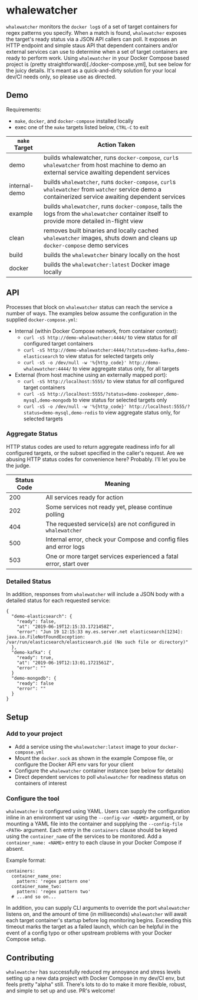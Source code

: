 # whalewatcher

`whalewatcher` monitors the `docker log`s of a set of target containers for regex patterns you specify. When a match is found, `whalewatcher` exposes the target's ready status via a JSON API callers can poll. It exposes an HTTP endpoint and simple staus API that dependent containers and/or external services can use to determine when a set of target containers are ready to perform work. Using `whalewatcher` in your Docker Compose based project is (pretty straightforward)[./docker-compose.yml], but see below for the juicy details. It's meant as a quick-and-dirty solution for your local dev/CI needs only, so please use as directed.

## Demo
Requirements:
 - `make`, `docker`, and `docker-compose` installed locally
 - exec one of the `make` targets listed below, `CTRL-C` to exit

| `make` Target | Action Taken             |
| ------------- | ------------------------ |
| demo          | builds whalewatcher, runs `docker-compose`, `curl`s `whalewatcher` from host machine to demo an external service awaiting dependent services |
| internal-demo | builds `whalewatcher`, runs `docker-compose`, `curl`s `whalewatcher` from `watcher` service demo a containerized service awaiting dependent services |
| example       | builds `whalewatcher`, runs `docker-compose`, tails the logs from the `whalewatcher` container itself to provide more detailed in-flight view |
| clean         | removes built binaries and locally cached `whalewatcher` images, shuts down and cleans up `docker-compose` demo services |
| build         | builds the `whalewatcher` binary locally on the host |
| docker        | builds the `whalewatcher:latest` Docker image locally |

## API
Processes that block on `whalewatcher` status can reach the service a number of ways. The examples below assume the configuration in the supplied `docker-compose.yml`:
- Internal (within Docker Compose network, from container context):
  - `curl -sS http://demo-whalewatcher:4444/` to view status for _all_ configured target containers
  - `curl -sS http://demo-whalewatcher:4444/?status=demo-kafka,demo-elasticsearch` to view status for selected targets only
  - `curl -sS -o /dev/null -w '%{http_code}' http://demo-whalewatcher:4444/` to view aggregate status only, for all targets
- External (from host machine using an externally mapped port):
  - `curl -sS http://localhost:5555/` to view status for _all_ configured target containers
  - `curl -sS http://localhost:5555/?status=demo-zookeeper,demo-mysql,demo-mongodb` to view status for selected targets only
  - `curl -sS -o /dev/null -w '%{http_code}' http://localhost:5555/?status=demo-mysql,demo-redis` to view aggregate status only, for selected targets

### Aggregate Status
HTTP status codes are used to return aggregate readiness info for all configured targets, or the subset specified in the caller's request. Are we abusing HTTP status codes for convenience here? Probably. I'll let you be the judge.

| Status Code  | Meaning           |
| ------------ | ----------------- |
| 200          | All services ready for action |
| 202          | Some services not ready yet, please continue polling |
| 404          | The requested service(s) are not configured in `whalewatcher`  |
| 500          | Internal error, check your Compose and config files and error logs |
| 503          | One or more target services experienced a fatal error, start over   |

### Detailed Status
In addition, responses from `whalewatcher` will include a JSON body with a detailed status for each requested service:

```
{
  "demo-elasticsearch": {
    "ready": false,
    "at": "2019-06-19T12:15:33.1721458Z",
    "error": "Jun 19 12:15:33 my.es.server.net elasticsearch[1234]: java.io.FileNotFoundException: /var/run/elasticsearch/elasticsearch.pid (No such file or directory)"
  },
  "demo-kafka": {
    "ready": true,
    "at": "2019-06-19T12:13:01.1721561Z",
    "error": ""
  }
  "demo-mongodb": {
    "ready": false
    "error": ""
  }
}
```

## Setup

### Add to your project
- Add a service using the `whalewatcher:latest` image to your `docker-compose.yml`
- Mount the `docker.sock` as shown in the example Compose file, or configure the Docker API env vars for your client
- Configure the `whalewatcher` container instance (see below for details)
- Direct dependent services to poll `whalewatcher` for readiness status on containers of interest

### Configure the tool
`whalewatcher` is configured using YAML. Users can supply the configuration inline in an environment var using the `--config-var <NAME>` argument, or by mounting a YAML file into the container and supplying the `--config-file <PATH>` argument. Each entry in the `containers` clause should be keyed using the `container_name` of the services to be monitored. Add a `container_name: <NAME>` entry to each clause in your Docker Compose if absent.

Example format:
```
containers:
  container_name_one:
    pattern: 'regex pattern one'
  container_name_two:
    pattern: 'regex pattern two'
  # ...and so on...
```

In addition, you can supply CLI arguments to override the port `whalewatcher` listens on, and the amount of time (in milliseconds) `whalewatcher` will await each target container's startup before log monitoring begins. Exceeding this timeout marks the target as a failed launch, which can be helpful in the event of a config typo or other upstream problems with your Docker Compose setup.

## Contributing
`whalewatcher` has successfully reduced my annoyance and stress levels setting up a new data project with Docker Compose in my dev/CI env, but feels pretty "alpha" still. There's lots to do to make it more flexible, robust, and simple to set up and use. PR's welcome!

